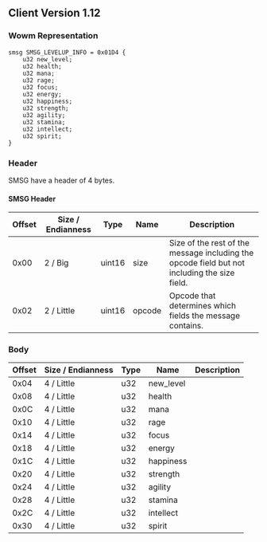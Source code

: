## Client Version 1.12

### Wowm Representation
```rust,ignore
smsg SMSG_LEVELUP_INFO = 0x01D4 {
    u32 new_level;
    u32 health;
    u32 mana;
    u32 rage;
    u32 focus;
    u32 energy;
    u32 happiness;
    u32 strength;
    u32 agility;
    u32 stamina;
    u32 intellect;
    u32 spirit;
}
```
### Header
SMSG have a header of 4 bytes.

#### SMSG Header
| Offset | Size / Endianness | Type   | Name   | Description |
| ------ | ----------------- | ------ | ------ | ----------- |
| 0x00   | 2 / Big           | uint16 | size   | Size of the rest of the message including the opcode field but not including the size field.|
| 0x02   | 2 / Little        | uint16 | opcode | Opcode that determines which fields the message contains.|
### Body
| Offset | Size / Endianness | Type | Name | Description |
| ------ | ----------------- | ---- | ---- | ----------- |
| 0x04 | 4 / Little | u32 | new_level |  |
| 0x08 | 4 / Little | u32 | health |  |
| 0x0C | 4 / Little | u32 | mana |  |
| 0x10 | 4 / Little | u32 | rage |  |
| 0x14 | 4 / Little | u32 | focus |  |
| 0x18 | 4 / Little | u32 | energy |  |
| 0x1C | 4 / Little | u32 | happiness |  |
| 0x20 | 4 / Little | u32 | strength |  |
| 0x24 | 4 / Little | u32 | agility |  |
| 0x28 | 4 / Little | u32 | stamina |  |
| 0x2C | 4 / Little | u32 | intellect |  |
| 0x30 | 4 / Little | u32 | spirit |  |
